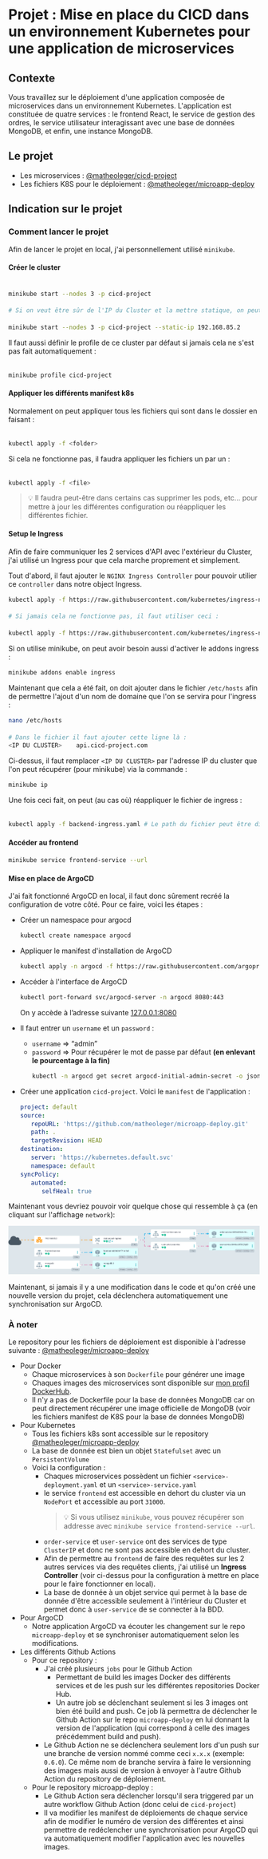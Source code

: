 # Projet : Mise en place du CICD dans un environnement Kubernetes pour une application de microservices

## Contexte
Vous travaillez sur le déploiement d'une application composée de microservices dans un environnement Kubernetes. L'application est constituée de quatre services : le frontend React, le service de gestion des ordres, le service utilisateur interagissant avec une base de données MongoDB, et enfin, une instance MongoDB.

## Le projet

- Les microservices : [@matheoleger/cicd-project](https://github.com/matheoleger/cicd-project)
- Les fichiers K8S pour le déploiement : [@matheoleger/microapp-deploy](https://github.com/matheoleger/microapp-deploy)

## Indication sur le projet

### Comment lancer le projet

Afin de lancer le projet en local, j'ai personnellement utilisé `minikube`.

#### Créer le cluster

```bash

minikube start --nodes 3 -p cicd-project

# Si on veut être sûr de l'IP du Cluster et la mettre statique, on peut utiliser :

minikube start --nodes 3 -p cicd-project --static-ip 192.168.85.2

```

Il faut aussi définir le profile de ce cluster par défaut si jamais cela ne s'est pas fait automatiquement :

```bash

minikube profile cicd-project

```

#### Appliquer les différents manifest k8s

Normalement on peut appliquer tous les fichiers qui sont dans le dossier en faisant :

```bash

kubectl apply -f <folder> 

```

Si cela ne fonctionne pas, il faudra appliquer les fichiers un par un :

```bash

kubectl apply -f <file>

```

> :bulb: Il faudra peut-être dans certains cas supprimer les pods, etc... pour mettre à jour les différentes configuration ou réappliquer les différentes fichier.

#### Setup le Ingress

Afin de faire communiquer les 2 services d'API avec l'extérieur du Cluster, j'ai utilisé un Ingress pour que cela marche proprement et simplement.

Tout d'abord, il faut ajouter le `NGINX Ingress Controller` pour pouvoir utilier ce `controller` dans notre object Ingress. 

```bash
kubectl apply -f https://raw.githubusercontent.com/kubernetes/ingress-nginx/controller-0.31.1/deploy/static/provider/baremetal/deploy.yaml

# Si jamais cela ne fonctionne pas, il faut utiliser ceci :

kubectl apply -f https://raw.githubusercontent.com/kubernetes/ingress-nginx/controller-v1.8.2/deploy/static/provider/cloud/deploy.yaml;


```

Si on utilise minikube, on peut avoir besoin aussi d'activer le addons ingress :

```bash
minikube addons enable ingress
```

Maintenant que cela a été fait, on doit ajouter dans le fichier `/etc/hosts` afin de permettre l'ajout d'un nom de domaine que l'on se servira pour l'ingress :

```bash
nano /etc/hosts

# Dans le fichier il faut ajouter cette ligne là :
<IP DU CLUSTER>    api.cicd-project.com

```

Ci-dessus, il faut remplacer `<IP DU CLUSTER>` par l'adresse IP du cluster que l'on peut récupérer (pour minikube) via la commande :

```bash
minikube ip
```

Une fois ceci fait, on peut (au cas où) réappliquer le fichier de ingress :

```bash

kubectl apply -f backend-ingress.yaml # Le path du fichier peut être différent selon le dossier corrant dans le terminal

```

#### Accéder au frontend

```bash
minikube service frontend-service --url
```

#### Mise en place de ArgoCD

J'ai fait fonctionné ArgoCD en local, il faut donc sûrement recréé la configuration de votre côté. Pour ce faire, voici les étapes :

- Créer un namespace pour argocd
   ```bash
   kubectl create namespace argocd
   ```
- Appliquer le manifest d'installation de ArgoCD
   ```bash
   kubectl apply -n argocd -f https://raw.githubusercontent.com/argoproj/argo-cd/stable/manifests/install.yaml
   ```
- Accéder à l'interface de ArgoCD
   ```bash
   kubectl port-forward svc/argocd-server -n argocd 8080:443 
   ```
   On y accède à l’adresse suivante [127.0.0.1:8080](http://127.0.0.1:8080)
- Il faut entrer un `username` et un `password` :

   - `username` ⇒ “admin”
   - `password` ⇒ Pour récupérer le mot de passe par défaut **(en enlevant le pourcentage à la fin)**
       ```bash
       kubectl -n argocd get secret argocd-initial-admin-secret -o jsonpath="{.data.password}" | base64 -d
       ```
- Créer une application `cicd-project`. Voici le `manifest` de l'application :
   ```yaml
   project: default
   source:
      repoURL: 'https://github.com/matheoleger/microapp-deploy.git'
      path: .
      targetRevision: HEAD
   destination:
      server: 'https://kubernetes.default.svc'
      namespace: default
   syncPolicy:
      automated:
         selfHeal: true
   ```

Maintenant vous devriez pouvoir voir quelque chose qui ressemble à ça (en cliquant sur l'affichage `network`):

![application-details-network-ArgoCD.png](./readme/img/application-details-network-ArgoCD.png)


Maintenant, si jamais il y a une modification dans le code et qu'on créé une nouvelle version du projet, cela déclenchera automatiquement une synchronisation sur ArgoCD.

### À noter

Le repository pour les fichiers de déploiement est disponible à l'adresse suivante : [@matheoleger/microapp-deploy](https://github.com/matheoleger/microapp-deploy)

- Pour Docker
   - Chaque microservices à son `Dockerfile` pour générer une image
   - Chaques images des microservices sont disponible sur [mon profil DockerHub](https://hub.docker.com/u/matheoleger).
   - Il n'y a pas de Dockerfile pour la base de données MongoDB car on peut directement récupérer une image officielle de MongoDB (voir les fichiers manifest de K8S pour la base de données MongoDB)
- Pour Kubernetes
   - Tous les fichiers k8s sont accessible sur le repository [@matheoleger/microapp-deploy](https://github.com/matheoleger/microapp-deploy)
   - La base de donnée est bien un objet `Statefulset` avec un `PersistentVolume`
   - Voici la configuration :
      - Chaques microservices possèdent un fichier `<service>-deployment.yaml` et un `<service>-service.yaml`
      - le service `frontend` est accessible en dehort du cluster via un `NodePort` et accessible au port `31000`.  
        > :bulb: Si vous utilisez `minikube`, vous pouvez récupérer son addresse avec `minikube service frontend-service --url`.
      - `order-service` et `user-service` ont des services de type `ClusterIP` et donc ne sont pas accessible en dehort du cluster.
      - Afin de permettre au `frontend` de faire des requêtes sur les 2 autres services via des requêtes clients, j'ai utilisé un **Ingress Controller** (voir ci-dessus pour la configuration à mettre en place pour le faire fonctionner en local).
      - La base de donnée à un objet service qui permet à la base de donnée d'être accessible seulement à l'intérieur du Cluster et permet donc à `user-service` de se connecter à la BDD.
- Pour ArgoCD
   - Notre application ArgoCD va écouter les changement sur le repo `microapp-deploy` et se synchroniser automatiquement selon les modifications.
- Les différents Github Actions
   - Pour ce repository :
      - J'ai créé plusieurs `jobs` pour le Github Action 
        - Permettant de build les images Docker des différents services et de les push sur les différentes repositories Docker Hub.
        - Un autre job se déclenchant seulement si les 3 images ont bien été build and push. Ce job là permettra de déclencher le Github Action sur le repo `microapp-deploy` en lui donnant la version de l'application (qui correspond à celle des images précédemment build and push).
      - Le Github Action ne se déclenchera seulement lors d'un push sur une branche de version nommé comme ceci `x.x.x` (exemple: `0.6.0`). Ce même nom de branche servira à faire le versionning des images mais aussi de version à envoyer à l'autre Github Action du repository de déploiement.
   - Pour le repository microapp-deploy :
      - Le Github Action sera déclencher lorsqu'il sera triggered par un autre workflow Github Action (donc celui de `cicd-project`)
      - Il va modifier les manifest de déploiements de chaque service afin de modifier le numéro de version des différentes et ainsi permettre de redéclencher une synchronisation pour ArgoCD qui va automatiquement modifier l'application avec les nouvelles images.